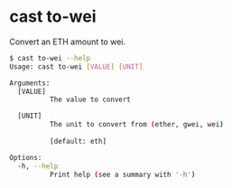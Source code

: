# cast to-wei

Convert an ETH amount to wei.

```bash
$ cast to-wei --help
Usage: cast to-wei [VALUE] [UNIT]

Arguments:
  [VALUE]
          The value to convert

  [UNIT]
          The unit to convert from (ether, gwei, wei)
          
          [default: eth]

Options:
  -h, --help
          Print help (see a summary with '-h')
```
